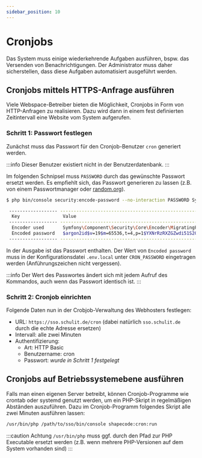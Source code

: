 ```yaml
---
sidebar_position: 10
---
```


# Cronjobs

Das System muss einige wiederkehrende Aufgaben ausführen, bspw. das Versenden von Benachrichtigungen. Der Administrator
muss daher sicherstellen, dass diese Aufgaben automatisiert ausgeführt werden.

## Cronjobs mittels HTTPS-Anfrage ausführen

Viele Webspace-Betreiber bieten die Möglichkeit, Cronjobs in Form von HTTP-Anfragen zu realisieren. Dazu wird dann in
einem fest definierten Zeitintervall eine Website vom System aufgerufen.

### Schritt 1: Passwort festlegen

Zunächst muss das Passwort für den Cronjob-Benutzer `cron` generiert werden.

:::info
Dieser Benutzer existiert nicht in der Benutzerdatenbank.
:::

Im folgenden Schnipsel muss `PASSWORD` durch das gewünschte Passwort ersetzt werden. Es empfiehlt sich, das Passwort
generieren zu lassen (z.B. von einem Passwortmanager oder [random.org](https://random.org)).

```bash
$ php bin/console security:encode-password --no-interaction PASSWORD Symfony\Component\Security\Core\User\User

 ------------------ ---------------------------------------------------------------------------------------------------
  Key                Value
 ------------------ ---------------------------------------------------------------------------------------------------
  Encoder used       Symfony\Component\Security\Core\Encoder\MigratingPasswordEncoder
  Encoded password   $argon2id$v=19$m=65536,t=4,p=1$YXNrRzRXZGZwdi51S202eQ$DlMW6D+P896CMTj1U/Jn7KssfJqLcU98Q+lIm+AVOmk
 ------------------ ---------------------------------------------------------------------------------------------------
```

In der Ausgabe ist das Passwort enthalten. Der Wert von `Encoded password` muss in der Konfigurationsdatei `.env.local`
unter `CRON_PASSWORD` eingetragen werden (Anführungszeichen nicht vergessen).

:::info
Der Wert des Passwortes ändert sich mit jedem Aufruf des Kommandos, auch wenn das Passwort identisch ist.
:::

### Schritt 2: Cronjob einrichten

Folgende Daten nun in der Crobjob-Verwaltung des Webhosters festlegen:

* URL: `https://sso.schulit.de/cron` (dabei natürlich `sso.schulit.de` durch die echte Adresse ersetzen)
* Intervall: alle zwei Minuten
* Authentifizierung:
  * Art: HTTP Basic
  * Benutzername: cron
  * Passwort: *wurde in Schritt 1 festgelegt*

## Cronjobs auf Betriebssystemebene ausführen

Falls man einen eigenen Server betreibt, können Cronjob-Programme wie crontab oder systemd genutzt werden, um ein PHP-Skript
in regelmäßigen Abständen auszuführen. Dazu im Cronjob-Programm folgendes Skript alle zwei Minuten ausführen lassen:

```bash
/usr/bin/php /path/to/sso/bin/console shapecode:cron:run
```

:::caution Achtung
`/usr/bin/php` muss ggf. durch den Pfad zur PHP Executable ersetzt werden (z.B. wenn mehrere PHP-Versionen auf dem System vorhanden sind)
:::